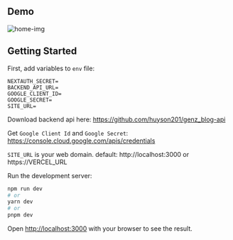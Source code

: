## Demo
![home-img](https://i.ibb.co/LDTX2nv/home-Open-Graph.png)

## Getting Started

First, add  variables to `env` file:

```text
NEXTAUTH_SECRET=
BACKEND_API_URL=
GOOGLE_CLIENT_ID=
GOOGLE_SECRET=
SITE_URL=
```
Download backend api here: https://github.com/huyson201/genz_blog-api

Get `Google Client Id` and `Google Secret`: https://console.cloud.google.com/apis/credentials

`SITE_URL` is your web domain. default: http://localhost:3000 or https://VERCEL_URL

Run the development server:

```bash
npm run dev
# or
yarn dev
# or
pnpm dev
```

Open [http://localhost:3000](http://localhost:3000) with your browser to see the result.

